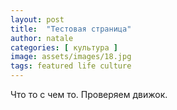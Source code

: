 ```yaml
---
layout: post
title:  "Тестовая страница"
author: natale
categories: [ культура ]
image: assets/images/18.jpg
tags: featured life culture
---
```

Что то с чем то.
Проверяем движок.